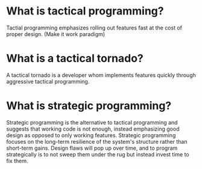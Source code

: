 # What is tactical programming?

Tactial programming emphasizes rolling out features fast at the cost of proper design.
(Make it work paradigm)

# What is a tactical tornado?

A tactical tornado is a developer whom implements features quickly through aggressive tactical programming.

# What is strategic programming?

Strategic programming is the alternative to tactical programming and suggests that working code is not enough,
instead emphasizing good design as opposed to only working features. Strategic programming focuses on the long-term
resilience of the system's structure rather than short-term gains. Design flaws will pop up over time, and to program
strategically is to not sweep them under the rug but instead invest time to fix them.
